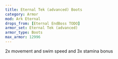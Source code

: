 ```yaml
---
title: Eternal Tek (advanced) Boots
category: Armor
mod: Ark Eternal
drops_from: [Eternal EndBoss TODO]
armor_set: Eternal Tek (advanced)
armor_type: Boots
max_armor: 12996
---
```


2x movement and swim speed and 3x stamina bonus
